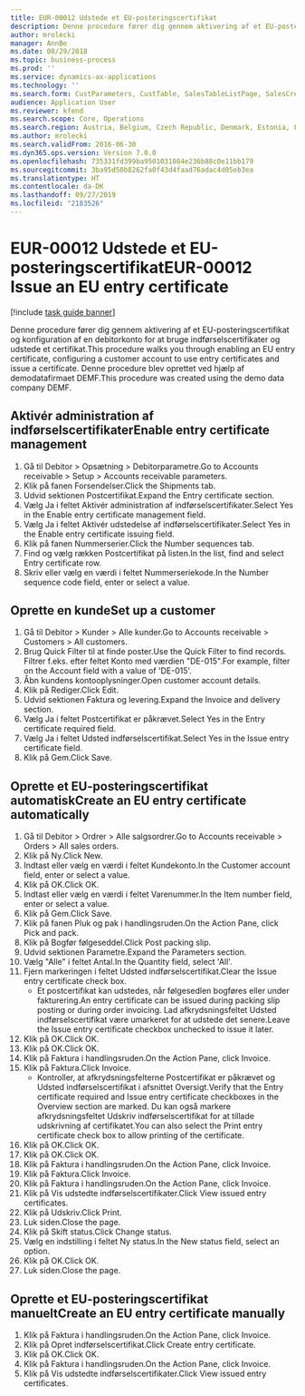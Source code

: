 ```yaml
---
title: EUR-00012 Udstede et EU-posteringscertifikat
description: Denne procedure fører dig gennem aktivering af et EU-posteringscertifikat og konfiguration af en debitorkonto for at bruge indførselscertifikater og udstede et certifikat.
author: mrolecki
manager: AnnBe
ms.date: 08/29/2018
ms.topic: business-process
ms.prod: ''
ms.service: dynamics-ax-applications
ms.technology: ''
ms.search.form: CustParameters, CustTable, SalesTableListPage, SalesCreateOrder, SalesTable, SalesEditLines,  CustInvoiceJournal, CustEntryCertificateJour_W, SrsReportViewerForm
audience: Application User
ms.reviewer: kfend
ms.search.scope: Core, Operations
ms.search.region: Austria, Belgium, Czech Republic, Denmark, Estonia, Finland, France, Germany, Hungary, Ireland, Italy, Latvia, Lithuania, Netherlands, Poland, Spain, Sweden, United Kingdom
ms.author: mrolecki
ms.search.validFrom: 2016-06-30
ms.dyn365.ops.version: Version 7.0.0
ms.openlocfilehash: 735331fd399ba9501031084e236b88c0e11bb179
ms.sourcegitcommit: 3ba95d50b8262fa0f43d4faad76adac4d05eb3ea
ms.translationtype: HT
ms.contentlocale: da-DK
ms.lasthandoff: 09/27/2019
ms.locfileid: "2183526"
---
```

# <a name="eur-00012-issue-an-eu-entry-certificate"></a><span data-ttu-id="237ee-103">EUR-00012 Udstede et EU-posteringscertifikat</span><span class="sxs-lookup"><span data-stu-id="237ee-103">EUR-00012 Issue an EU entry certificate</span></span>

[!include [task guide banner](../../includes/task-guide-banner.md)]

<span data-ttu-id="237ee-104">Denne procedure fører dig gennem aktivering af et EU-posteringscertifikat og konfiguration af en debitorkonto for at bruge indførselscertifikater og udstede et certifikat.</span><span class="sxs-lookup"><span data-stu-id="237ee-104">This procedure walks you through enabling an EU entry certificate, configuring a customer account to use entry certificates and issue a certificate.</span></span> <span data-ttu-id="237ee-105">Denne procedure blev oprettet ved hjælp af demodatafirmaet DEMF.</span><span class="sxs-lookup"><span data-stu-id="237ee-105">This procedure was created using the demo data company DEMF.</span></span>


## <a name="enable-entry-certificate-management"></a><span data-ttu-id="237ee-106">Aktivér administration af indførselscertifikater</span><span class="sxs-lookup"><span data-stu-id="237ee-106">Enable entry certificate management</span></span>
1. <span data-ttu-id="237ee-107">Gå til Debitor > Opsætning > Debitorparametre.</span><span class="sxs-lookup"><span data-stu-id="237ee-107">Go to Accounts receivable > Setup > Accounts receivable parameters.</span></span>
2. <span data-ttu-id="237ee-108">Klik på fanen Forsendelser.</span><span class="sxs-lookup"><span data-stu-id="237ee-108">Click the Shipments tab.</span></span>
3. <span data-ttu-id="237ee-109">Udvid sektionen Postcertifikat.</span><span class="sxs-lookup"><span data-stu-id="237ee-109">Expand the Entry certificate section.</span></span>
4. <span data-ttu-id="237ee-110">Vælg Ja i feltet Aktivér administration af indførselscertifikater.</span><span class="sxs-lookup"><span data-stu-id="237ee-110">Select Yes in the Enable entry certificate management field.</span></span>
5. <span data-ttu-id="237ee-111">Vælg Ja i feltet Aktivér udstedelse af indførselscertifikater.</span><span class="sxs-lookup"><span data-stu-id="237ee-111">Select Yes in the Enable entry certificate issuing field.</span></span>
6. <span data-ttu-id="237ee-112">Klik på fanen Nummerserier.</span><span class="sxs-lookup"><span data-stu-id="237ee-112">Click the Number sequences tab.</span></span>
7. <span data-ttu-id="237ee-113">Find og vælg rækken Postcertifikat på listen.</span><span class="sxs-lookup"><span data-stu-id="237ee-113">In the list, find and select Entry certificate row.</span></span>
8. <span data-ttu-id="237ee-114">Skriv eller vælg en værdi i feltet Nummerseriekode.</span><span class="sxs-lookup"><span data-stu-id="237ee-114">In the Number sequence code field, enter or select a value.</span></span>

## <a name="set-up-a-customer"></a><span data-ttu-id="237ee-115">Oprette en kunde</span><span class="sxs-lookup"><span data-stu-id="237ee-115">Set up a customer</span></span>
1. <span data-ttu-id="237ee-116">Gå til Debitor > Kunder > Alle kunder.</span><span class="sxs-lookup"><span data-stu-id="237ee-116">Go to Accounts receivable > Customers > All customers.</span></span>
2. <span data-ttu-id="237ee-117">Brug Quick Filter til at finde poster.</span><span class="sxs-lookup"><span data-stu-id="237ee-117">Use the Quick Filter to find records.</span></span> <span data-ttu-id="237ee-118">Filtrer f.eks. efter feltet Konto med værdien "DE-015".</span><span class="sxs-lookup"><span data-stu-id="237ee-118">For example, filter on the Account field with a value of 'DE-015'.</span></span>
3. <span data-ttu-id="237ee-119">Åbn kundens kontooplysninger.</span><span class="sxs-lookup"><span data-stu-id="237ee-119">Open customer account details.</span></span>
4. <span data-ttu-id="237ee-120">Klik på Rediger.</span><span class="sxs-lookup"><span data-stu-id="237ee-120">Click Edit.</span></span>
5. <span data-ttu-id="237ee-121">Udvid sektionen Faktura og levering.</span><span class="sxs-lookup"><span data-stu-id="237ee-121">Expand the Invoice and delivery section.</span></span>
6. <span data-ttu-id="237ee-122">Vælg Ja i feltet Postcertifikat er påkrævet.</span><span class="sxs-lookup"><span data-stu-id="237ee-122">Select Yes in the Entry certificate required field.</span></span>
7. <span data-ttu-id="237ee-123">Vælg Ja i feltet Udsted indførselscertifikat.</span><span class="sxs-lookup"><span data-stu-id="237ee-123">Select Yes in the Issue entry certificate field.</span></span>
8. <span data-ttu-id="237ee-124">Klik på Gem.</span><span class="sxs-lookup"><span data-stu-id="237ee-124">Click Save.</span></span>

## <a name="create-an-eu-entry-certificate-automatically"></a><span data-ttu-id="237ee-125">Oprette et EU-posteringscertifikat automatisk</span><span class="sxs-lookup"><span data-stu-id="237ee-125">Create an EU entry certificate automatically</span></span>
1. <span data-ttu-id="237ee-126">Gå til Debitor > Ordrer > Alle salgsordrer.</span><span class="sxs-lookup"><span data-stu-id="237ee-126">Go to Accounts receivable > Orders > All sales orders.</span></span>
2. <span data-ttu-id="237ee-127">Klik på Ny.</span><span class="sxs-lookup"><span data-stu-id="237ee-127">Click New.</span></span>
3. <span data-ttu-id="237ee-128">Indtast eller vælg en værdi i feltet Kundekonto.</span><span class="sxs-lookup"><span data-stu-id="237ee-128">In the Customer account field, enter or select a value.</span></span>
4. <span data-ttu-id="237ee-129">Klik på OK.</span><span class="sxs-lookup"><span data-stu-id="237ee-129">Click OK.</span></span>
5. <span data-ttu-id="237ee-130">Indtast eller vælg en værdi i feltet Varenummer.</span><span class="sxs-lookup"><span data-stu-id="237ee-130">In the Item number field, enter or select a value.</span></span>
6. <span data-ttu-id="237ee-131">Klik på Gem.</span><span class="sxs-lookup"><span data-stu-id="237ee-131">Click Save.</span></span>
7. <span data-ttu-id="237ee-132">Klik på fanen Pluk og pak i handlingsruden.</span><span class="sxs-lookup"><span data-stu-id="237ee-132">On the Action Pane, click Pick and pack.</span></span>
8. <span data-ttu-id="237ee-133">Klik på Bogfør følgeseddel.</span><span class="sxs-lookup"><span data-stu-id="237ee-133">Click Post packing slip.</span></span>
9. <span data-ttu-id="237ee-134">Udvid sektionen Parametre.</span><span class="sxs-lookup"><span data-stu-id="237ee-134">Expand the Parameters section.</span></span>
10. <span data-ttu-id="237ee-135">Vælg "Alle" i feltet Antal.</span><span class="sxs-lookup"><span data-stu-id="237ee-135">In the Quantity field, select 'All'.</span></span>
11. <span data-ttu-id="237ee-136">Fjern markeringen i feltet Udsted indførselscertifikat.</span><span class="sxs-lookup"><span data-stu-id="237ee-136">Clear the Issue entry certificate check box.</span></span>
    * <span data-ttu-id="237ee-137">Et postcertifikat kan udstedes, når følgesedlen bogføres eller under fakturering.</span><span class="sxs-lookup"><span data-stu-id="237ee-137">An entry certificate can be issued during packing slip posting or during order invoicing.</span></span> <span data-ttu-id="237ee-138">Lad afkrydsningsfeltet Udsted indførselscertifikat være umarkeret for at udstede det senere.</span><span class="sxs-lookup"><span data-stu-id="237ee-138">Leave the Issue entry certificate checkbox unchecked to issue it later.</span></span>  
12. <span data-ttu-id="237ee-139">Klik på OK.</span><span class="sxs-lookup"><span data-stu-id="237ee-139">Click OK.</span></span>
13. <span data-ttu-id="237ee-140">Klik på OK.</span><span class="sxs-lookup"><span data-stu-id="237ee-140">Click OK.</span></span>
14. <span data-ttu-id="237ee-141">Klik på Faktura i handlingsruden.</span><span class="sxs-lookup"><span data-stu-id="237ee-141">On the Action Pane, click Invoice.</span></span>
15. <span data-ttu-id="237ee-142">Klik på Faktura.</span><span class="sxs-lookup"><span data-stu-id="237ee-142">Click Invoice.</span></span>
    * <span data-ttu-id="237ee-143">Kontroller, at afkrydsningsfelterne Postcertifikat er påkrævet og Udsted indførselscertifikat i afsnittet Oversigt.</span><span class="sxs-lookup"><span data-stu-id="237ee-143">Verify that the Entry certificate required and Issue entry certificate checkboxes in the Overview section are marked.</span></span>  <span data-ttu-id="237ee-144">Du kan også markere afkrydsningsfeltet Udskriv indførselscertifikat for at tillade udskrivning af certifikatet.</span><span class="sxs-lookup"><span data-stu-id="237ee-144">You can also select the Print entry certificate check box to allow printing of the certificate.</span></span>  
16. <span data-ttu-id="237ee-145">Klik på OK.</span><span class="sxs-lookup"><span data-stu-id="237ee-145">Click OK.</span></span>
17. <span data-ttu-id="237ee-146">Klik på OK.</span><span class="sxs-lookup"><span data-stu-id="237ee-146">Click OK.</span></span>
18. <span data-ttu-id="237ee-147">Klik på Faktura i handlingsruden.</span><span class="sxs-lookup"><span data-stu-id="237ee-147">On the Action Pane, click Invoice.</span></span>
19. <span data-ttu-id="237ee-148">Klik på Faktura.</span><span class="sxs-lookup"><span data-stu-id="237ee-148">Click Invoice.</span></span>
20. <span data-ttu-id="237ee-149">Klik på Faktura i handlingsruden.</span><span class="sxs-lookup"><span data-stu-id="237ee-149">On the Action Pane, click Invoice.</span></span>
21. <span data-ttu-id="237ee-150">Klik på Vis udstedte indførselscertifikater.</span><span class="sxs-lookup"><span data-stu-id="237ee-150">Click View issued entry certificates.</span></span>
22. <span data-ttu-id="237ee-151">Klik på Udskriv.</span><span class="sxs-lookup"><span data-stu-id="237ee-151">Click Print.</span></span>
23. <span data-ttu-id="237ee-152">Luk siden.</span><span class="sxs-lookup"><span data-stu-id="237ee-152">Close the page.</span></span>
24. <span data-ttu-id="237ee-153">Klik på Skift status.</span><span class="sxs-lookup"><span data-stu-id="237ee-153">Click Change status.</span></span>
25. <span data-ttu-id="237ee-154">Vælg en indstilling i feltet Ny status.</span><span class="sxs-lookup"><span data-stu-id="237ee-154">In the New status field, select an option.</span></span>
26. <span data-ttu-id="237ee-155">Klik på OK.</span><span class="sxs-lookup"><span data-stu-id="237ee-155">Click OK.</span></span>
27. <span data-ttu-id="237ee-156">Luk siden.</span><span class="sxs-lookup"><span data-stu-id="237ee-156">Close the page.</span></span>

## <a name="create-an-eu-entry-certificate-manually"></a><span data-ttu-id="237ee-157">Oprette et EU-posteringscertifikat manuelt</span><span class="sxs-lookup"><span data-stu-id="237ee-157">Create an EU entry certificate manually</span></span>
1. <span data-ttu-id="237ee-158">Klik på Faktura i handlingsruden.</span><span class="sxs-lookup"><span data-stu-id="237ee-158">On the Action Pane, click Invoice.</span></span>
2. <span data-ttu-id="237ee-159">Klik på Opret indførselscertifikat.</span><span class="sxs-lookup"><span data-stu-id="237ee-159">Click Create entry certificate.</span></span>
3. <span data-ttu-id="237ee-160">Klik på OK.</span><span class="sxs-lookup"><span data-stu-id="237ee-160">Click OK.</span></span>
4. <span data-ttu-id="237ee-161">Klik på Faktura i handlingsruden.</span><span class="sxs-lookup"><span data-stu-id="237ee-161">On the Action Pane, click Invoice.</span></span>
5. <span data-ttu-id="237ee-162">Klik på Vis udstedte indførselscertifikater.</span><span class="sxs-lookup"><span data-stu-id="237ee-162">Click View issued entry certificates.</span></span>

